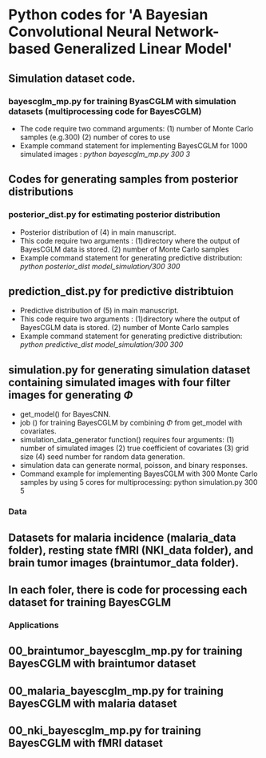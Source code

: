 # Python codes for 'A Bayesian Convolutional Neural Network-based Generalized Linear Model'

## Simulation dataset code. 
### bayescglm_mp.py for training ByasCGLM with simulation datasets (multiprocessing code for BayesCGLM)
* The code require two command arguments: (1) number of Monte Carlo samples (e.g.300) (2) number of cores to use
* Example command statement for implementing BayesCGLM for 1000 simulated images : _python bayescglm_mp.py 300 3_ 


## Codes for generating samples from posterior distributions 
### posterior_dist.py for estimating posterior distribution 
* Posterior distribution of (4) in main manuscript.
* This code require two arguments : (1)directory where the output of BayesCGLM data is stored.  (2) number of Monte Carlo samples 
* Example command statement for generating predictive distribution: _python posterior_dist model_simulation/300 300_

  
## prediction_dist.py for predictive distribtuion 
* Predictive distribution of (5) in main manuscript.
* This code require two arguments : (1)directory where the output of BayesCGLM data is stored.  (2) number of Monte Carlo samples 
* Example command statement for generating predictive distribution: _python predictive_dist model_simulation/300 300_


## simulation.py for generating simulation dataset containing simulated images with four filter images for generating $\Phi$
* get_model() for BayesCNN. 
* job () for training BayesCGLM by combining $\Phi$ from get_model with covariates. 
* simulation_data_generator function() requires four arguments:  (1) number of simulated images (2) true coefficient of covariates (3) grid size (4) seed number for random data generation.
* simulation data can generate normal, poisson, and binary responses. 
* Command example for implementing BayesCGLM with 300 Monte Carlo samples by using 5 cores for multiprocessing: python simulation.py 300 5 

### Data 
## Datasets for malaria incidence (malaria_data folder), resting state fMRI (NKI_data folder), and brain tumor images (braintumor_data folder).  
## In each foler, there is code for processing each dataset for training BayesCGLM 

### Applications 
## 00_braintumor_bayescglm_mp.py for training BayesCGLM with braintumor dataset 
## 00_malaria_bayescglm_mp.py for training BayesCGLM with malaria dataset 
## 00_nki_bayescglm_mp.py for training BayesCGLM with fMRI dataset 

